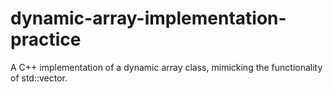 # dynamic-array-implementation-practice
A C++ implementation of a dynamic array class, mimicking the functionality of std::vector.
